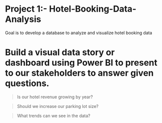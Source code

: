 # Project 1:- Hotel-Booking-Data-Analysis

Goal is to develop a database to analyze and visualize hotel booking data 

# Build a visual data story or dashboard using Power BI to present to our stakeholders to answer given questions.

> Is our hotel revenue growing by year?

> Should we increase our parking lot size?

> What trends can we see in the data?
